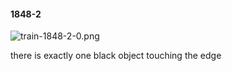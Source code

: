 #### 1848-2
![train-1848-2-0.png](https://github.com/lil-lab/nlvr/raw/master/nlvr/train/images/46/train-1848-2-0.png "train-1848-2-0.png")

there is exactly one black object touching the edge